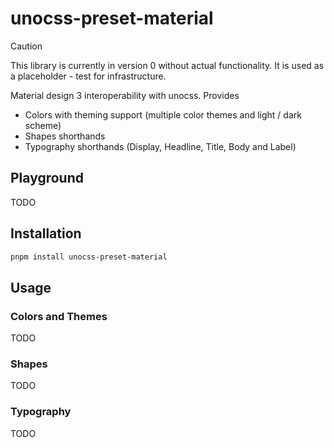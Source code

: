 # unocss-preset-material

> [!CAUTION]
> This library is currently in version 0 without actual functionality.
> It is used as a placeholder - test for infrastructure.

Material design 3 interoperability with unocss.
Provides
- Colors with theming support (multiple color themes and light / dark scheme)
- Shapes shorthands
- Typography shorthands (Display, Headline, Title, Body and Label)

## Playground

TODO

## Installation

```sh
pnpm install unocss-preset-material
```

## Usage

### Colors and Themes

TODO

### Shapes

TODO

### Typography

TODO
